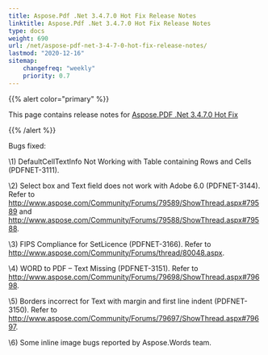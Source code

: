 ```yaml
---
title: Aspose.Pdf .Net 3.4.7.0 Hot Fix Release Notes
linktitle: Aspose.Pdf .Net 3.4.7.0 Hot Fix Release Notes
type: docs
weight: 690
url: /net/aspose-pdf-net-3-4-7-0-hot-fix-release-notes/
lastmod: "2020-12-16"
sitemap:
    changefreq: "weekly"
    priority: 0.7
---
```


{{% alert color="primary" %}} 

This page contains release notes for [Aspose.PDF .Net 3.4.7.0 Hot Fix](http://www.aspose.com/downloads/pdf/net/new-releases/aspose.pdf-.net-3.4.7.0-hot-fix/)

{{% /alert %}} 

Bugs fixed: 

\1) DefaultCellTextInfo Not Working with Table containing Rows and Cells (PDFNET-3111). 

\2) Select box and Text field does not work with Adobe 6.0 (PDFNET-3144). Refer to <http://www.aspose.com/Community/Forums/79589/ShowThread.aspx#79589> and <http://www.aspose.com/Community/Forums/79588/ShowThread.aspx#79588>. 

\3) FIPS Compliance for SetLicence (PDFNET-3166). Refer to <http://www.aspose.com/Community/Forums/thread/80048.aspx>. 

\4) WORD to PDF – Text Missing (PDFNET-3151). Refer to <http://www.aspose.com/Community/Forums/79698/ShowThread.aspx#79698>. 

\5) Borders incorrect for Text with margin and first line indent (PDFNET-3150). Refer to <http://www.aspose.com/Community/Forums/79697/ShowThread.aspx#79697>. 

\6) Some inline image bugs reported by Aspose.Words team. 
